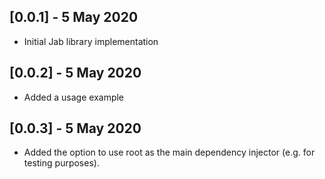 ## [0.0.1] - 5 May 2020

* Initial Jab library implementation

## [0.0.2] - 5 May 2020

* Added a usage example

## [0.0.3] - 5 May 2020

* Added the option to use root as the main dependency injector (e.g. for testing purposes).